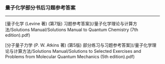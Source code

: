 ### 量子化学部分书后习题参考答案

___

[量子化学 (Levine 著) (第7版) 习题参考答案](/量子化学理论与计算方法/Solutions Manual/Solutions Manual to Quantum Chemistry (7th edition).pdf)

[分子量子力学 (P. W. Atkins 著) (第5版) 部分练习与习题参考答案](/量子化学理论与计算方法/Solutions Manual/Solutions to Selected Exercises and Problems from Molecular Quantum Mechanics (5th edition).pdf)
